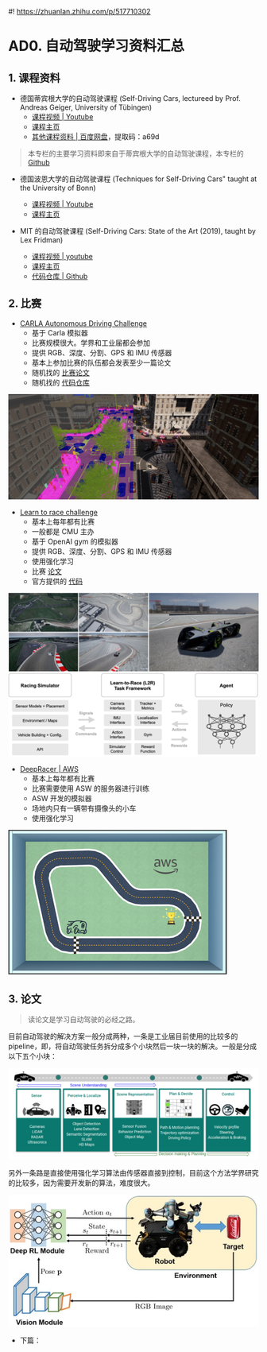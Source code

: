 #! https://zhuanlan.zhihu.com/p/517710302
# AD0. 自动驾驶学习资料汇总

## 1. 课程资料

- 德国蒂宾根大学的自动驾驶课程 (Self-Driving Cars, lectureed by Prof. Andreas Geiger, University of Tübingen)
  - [课程视频 | Youtube](https://www.youtube.com/playlist?list=PL05umP7R6ij321zzKXK6XCQXAaaYjQbzr)
  - [课程主页](https://uni-tuebingen.de/fakultaeten/mathematisch-naturwissenschaftliche-fakultaet/fachbereiche/informatik/lehrstuehle/autonomous-vision/lectures/self-driving-cars/)
  - [其他课程资料 | 百度网盘](https://pan.baidu.com/s/1OsKPZ9KUTlLO26SHR_-yTg)，提取码：a69d

> 本专栏的主要学习资料即来自于蒂宾根大学的自动驾驶课程，本专栏的 [Github](https://github.com/Alexbeast-CN/AD_study)

- 德国波恩大学的自动驾驶课程 (Techniques for Self-Driving Cars" taught at the University of Bonn)
  - [课程视频 | Youtube](https://www.youtube.com/watch?v=EBFlmHqgezM&list=PLgnQpQtFTOGQo2Z_ogbonywTg8jxCI9pD)
  - [课程主页](https://www.ipb.uni-bonn.de/sdc-2020/)

- MIT 的自动驾驶课程 (Self-Driving Cars: State of the Art (2019), taught by Lex Fridman)
  - [课程视频 | youtube](https://www.youtube.com/playlist?list=PLrAXtmErZgOeY0lkVCIVafdGFOTi45amq)
  - [课程主页](https://deeplearning.mit.edu/)
  - [代码仓库 | Github](https://github.com/lexfridman/mit-deep-learning)

## 2. 比赛

- [CARLA Autonomous Driving Challenge](https://leaderboard.carla.org/)
  - 基于 Carla 模拟器
  - 比赛规模很大。学界和工业届都会参加
  - 提供 RGB、深度、分割、GPS 和 IMU 传感器
  - 基本上参加比赛的队伍都会发表至少一篇论文
  - 随机找的 [比赛论文](https://www.sciencedirect.com/science/article/pii/S2352146521007699)
  - 随机找的 [代码仓库](https://github.com/bradyz/2020_CARLA_challenge)

![Carl Challenge](pics/carla_challenge_2020.jpg)

- [Learn to race challenge](https://www.aicrowd.com/challenges/learn-to-race-autonomous-racing-virtual-challenge)
  - 基本上每年都有比赛
  - 一般都是 CMU 主办
  - 基于 OpenAI gym 的模拟器
  - 提供 RGB、深度、分割、GPS 和 IMU 传感器
  - 使用强化学习
  - 比赛 [论文](https://learn-to-race.org/assets/papers/2103.11575.pdf)
  - 官方提供的 [代码](https://github.com/learn-to-race/l2r)

![Learn to race challenge Overview](pics/image_overview.png)
![System](pics/main_figure.png)

- [DeepRacer | AWS](https://student.deepracer.com/home)
  - 基本上每年都有比赛
  - 比赛需要使用 ASW 的服务器进行训练
  - ASW 开发的模拟器
  - 场地内只有一辆带有摄像头的小车
  - 使用强化学习

![DeepRacer](./pics/deepracer.png)

## 3. 论文

> 读论文是学习自动驾驶的必经之路。

目前自动驾驶的解决方案一般分成两种，一条是工业届目前使用的比较多的 pipeline，即，将自动驾驶任务拆分成多个小块然后一块一块的解决。一般是分成以下五个小块：

![Pipeline](./pics/taks.png)

另外一条路是直接使用强化学习算法由传感器直接到控制，目前这个方法学界研究的比较多，因为需要开发新的算法，难度很大。

![Reinforcement Learning](./pics/rl.png)

- 下篇：[]()
